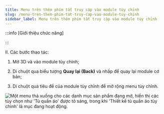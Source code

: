 ```yaml
---
title: Menu trên thêm phím tắt truy cập vào module tùy chỉnh
slug: /menu-tren-them-phim-tat-truy-cap-vao-module-tuy-chinh
sidebar_label: Menu trên thêm phím tắt truy cập vào module tùy chỉnh
---
```


:::info [Giới thiệu chức năng]

:::

II. Các bước thao tác:

1. Mở 3D và vào module tùy chỉnh;

2. Di chuột qua biểu tượng **Quay lại (Back)** và nhấp để quay lại module cơ bản;

3. Di chuột qua tiêu đề của module tùy chỉnh để mở rộng menu tùy chỉnh.

![Một menu thả xuống cho các danh mục sản phẩm đang mở, hiển thị các tùy chọn như 'Tủ quần áo' được tô sáng, trong khi 'Thiết kế tủ quần áo tùy chỉnh' là mục đang hoạt động.](https://storage.googleapis.com/jegavn_kb/image_jegavn/65.1.png)